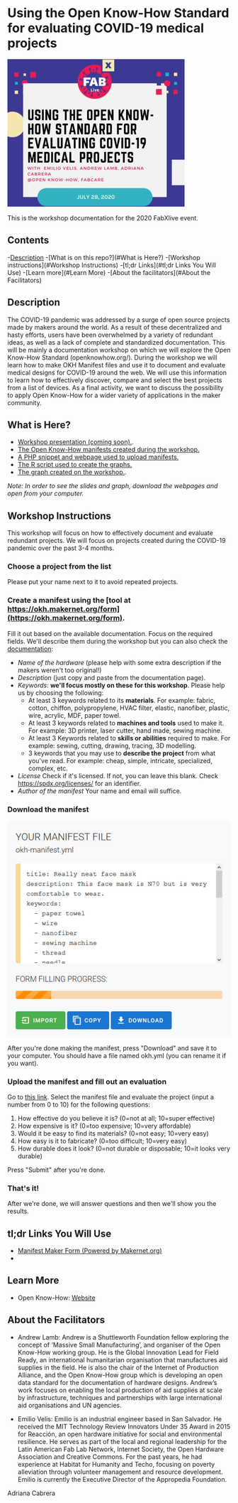 # Using the Open Know-How Standard for evaluating COVID-19  medical projects
![Workshop banner](img/9.jpg)

This is the workshop documentation for the 2020 FabXlive event.

## Contents
-[Description](#Description)
-[What is on this repo?](#What is Here?)
-[Workshop instructions](#Workshop Instructions)
-[tl;dr Links](#tl;dr Links You Will Use)
-[Learn more](#Learn More)
-[About the facilitators](#About the Facilitators)

## Description
The COVID-19 pandemic was addressed by a surge of open source projects made by makers around the world. As a result of these decentralized and hasty efforts, users have been overwhelmed by a variety of redundant ideas, as well as a lack of complete and standardized documentation. This will be mainly a documentation workshop on which we will explore the Open Know-How Standard (openknowhow.org/). During the workshop we will learn how to make OKH Manifest files and use it to document and evaluate medical designs for COVID-19 around the web. We will use this information to learn how to effectively discover, compare and select the best projects from a list of devices. As a final activity, we want to discuss the possibility to apply Open Know-How for a wider variety of applications in the maker community.

## What is Here?
- [Workshop presentation (coming soon).](/presentation/slides.html).
- [The Open Know-How manifests created during the workshop.](/workshop_manifests)
- [A PHP snippet and webpage used to upload manifests.](/webpage)
- [The R script used to create the graphs.](/script)
- [The graph created on the workshop.](/script/graph-output.html).

_Note: In order to see the slides and graph, download the webpages and open from your computer._

## Workshop Instructions
This workshop will focus on how to effectively document and evaluate redundant projects. We will focus on projects created during the COVID-19 pandemic over the past 3-4 months.

### Choose a project from the list 
Please put your name next to it to avoid repeated projects.
### Create a manifest using the [tool at https://okh.makernet.org/form](https://okh.makernet.org/form).
Fill it out based on the available documentation. Focus on the required fields. We'll describe them during the workshop but you can also check the [documentation](https://app.standardsrepo.com/MakerNetAlliance/OpenKnowHow/src/branch/master/1):

- *Name of the hardware* (please help with some extra description if the makers weren't too original!)
- *Description* (just copy and paste from the documentation page).
- *Keywords*: **we'll focus mostly on these for this workshop**. Please help us by choosing the following: 
    - At least 3 keywords related to its **materials**. For example: fabric, cotton, chiffon, polypropylene, HVAC filter, elastic, nanofiber, plastic, wire, acrylic, MDF, paper towel.
    - At least 3 keywords related to **machines and tools** used to make it. For example: 3D printer, laser cutter, hand made, sewing machine.
    - At least 3 Keywords related to **skills or abilities** required to make. For example: sewing, cutting, drawing, tracing, 3D modelling.
    - 3 keywords that you may use to **describe the project** from what you've read. For example: cheap, simple, intricate, specialized, complex, etc.
- *License*
Check if it's licensed. If not, you can leave this blank. Check https://spdx.org/licenses/ for an identifier.
- *Author of the manifest*
Your name and email will suffice.

### Download the manifest
![Donwload button](img/DB.png)

After you're done making the manifest, press "Download" and save it to your computer. You should have a file named okh.yml (you can rename it if you want).

### Upload the manifest and fill out an evaluation
Go to [this link](https://emiliovelis.com/okh/). Select the manifest file and evaluate the project (input a number from 0 to 10) for the following questions:
1. How effective do you believe it is? (0=not at all; 10=super effective)
2. How expensive is it? (0=too expensive; 10=very affordable)
3. Would it be easy to find its materials? (0=not easy; 10=very easy)
4. How easy is it to fabricate?  (0=too difficult; 10=very easy)
5. How durable does it look? (0=not durable or disposable; 10=it looks very durable)

Press "Submit" after you're done.

### That's it! 
After we're done, we will answer questions and then we'll show you the results.

## tl;dr Links You Will Use
- [Manifest Maker Form (Powered by Makernet.org)](https://okh.makernet.org/form)
- 

## Learn More
- Open Know-How: [Website](https://openknowhow.org/)

## About the Facilitators

* Andrew Lamb: Andrew is a Shuttleworth Foundation fellow exploring the concept of ‘Massive Small Manufacturing’, and organiser of the Open Know-How working group. He is the Global Innovation Lead for Field Ready, an international humanitarian organisation that manufactures aid supplies in the field. He is also the chair of the Internet of Production Alliance, and the Open Know-How group which is developing an open data standard for the documentation of hardware designs. Andrew’s work focuses on enabling the local production of aid supplies at scale by infrastructure, techniques and partnerships with large international aid organisations and UN agencies.

* Emilio Velis: Emilio is an industrial engineer based in San Salvador. He received the MIT Technology Review Innovators Under 35 Award in 2015 for Reacción, an open hardware initiative for social and environmental resilience. He serves as part of the local and regional leadership for the Latin American Fab Lab Network, Internet Society, the Open Hardware Association and Creative Commons. For the past years, he had experience at Habitat for Humanity and Techo, focusing on poverty alleviation through volunteer management and resource development. Emilio is currently the Executive Director of the Appropedia Foundation.

Adriana Cabrera
